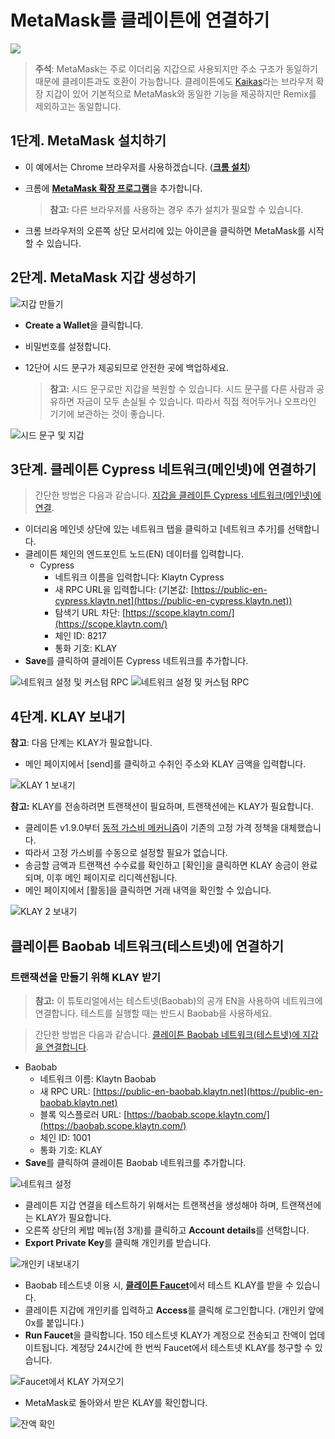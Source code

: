 # MetaMask를 클레이튼에 연결하기

![](/img/build/tutorials/klaytnXmetamask.png)

> **주석**: MetaMask는 주로 이더리움 지갑으로 사용되지만 주소 구조가 동일하기 때문에 클레이튼과도 호환이 가능합니다. 클레이튼에도 [Kaikas](../tools/wallets/kaikas.md)라는 브라우저 확장 지갑이 있어 기본적으로 MetaMask와 동일한 기능을 제공하지만 Remix를 제외하고는 동일합니다.

## 1단계. MetaMask 설치하기 <a href="#install-metamask" id="install-metamask"></a>

* 이 예에서는 Chrome 브라우저를 사용하겠습니다. ([**크롬 설치**](https://www.google.com/intl/en_us/chrome/))
* 크롬에 [**MetaMask 확장 프로그램**](https://chrome.google.com/webstore/detail/metamask/nkbihfbeogaeaoehlefnkodbefgpgknn?hl=en)을 추가합니다.

    > **참고:** 다른 브라우저를 사용하는 경우 추가 설치가 필요할 수 있습니다.
* 크롬 브라우저의 오른쪽 상단 모서리에 있는 아이콘을 클릭하면 MetaMask를 시작할 수 있습니다.

## 2단계. MetaMask 지갑 생성하기 <a href="#generate-a-metamask" id="generate-a-metamask"></a>

![지갑 만들기](/img/build/tutorials/new-to-metamask.png)

* **Create a Wallet**을 클릭합니다.
* 비밀번호를 설정합니다.
* 12단어 시드 문구가 제공되므로 안전한 곳에 백업하세요.

    > **참고:** 시드 문구로만 지갑을 복원할 수 있습니다. 시드 문구를 다른 사람과 공유하면 자금이 모두 손실될 수 있습니다. 따라서 직접 적어두거나 오프라인 기기에 보관하는 것이 좋습니다.

![시드 문구 및 지갑](/img/build/tutorials/metamask-secret-backup.png)

## 3단계. 클레이튼 Cypress 네트워크(메인넷)에 연결하기 <a href="#connect-to-klaytn-cypress-network-mainnet" id="connect-to-klaytn-cypress-network-mainnet"></a>

> 간단한 방법은 다음과 같습니다. [지갑을 클레이튼 Cypress 네트워크(메인넷)에 연결](https://chainlist.org/chain/8217).

* 이더리움 메인넷 상단에 있는 네트워크 탭을 클릭하고 \[네트워크 추가]를 선택합니다.
* 클레이튼 체인의 엔드포인트 노드(EN) 데이터를 입력합니다.
  * Cypress
    * 네트워크 이름을 입력합니다: Klaytn Cypress
    * 새 RPC URL을 입력합니다: (기본값: [https://public-en-cypress.klaytn.net](https://public-en-cypress.klaytn.net))
    * 탐색기 URL 차단: [https://scope.klaytn.com/](https://scope.klaytn.com/)
    * 체인 ID: 8217
    * 통화 기호: KLAY
* **Save**를 클릭하여 클레이튼 Cypress 네트워크를 추가합니다.

![네트워크 설정 및 커스텀 RPC](/img/build/tutorials/metamask-add-cypress-1.png) ![네트워크 설정 및 커스텀 RPC](/img/build/tutorials/metamask-add-cypress-2.png)

## 4단계. KLAY 보내기 <a href="#send-klay" id="send-klay"></a>

**참고**: 다음 단계는 KLAY가 필요합니다.

* 메인 페이지에서 \[send]를 클릭하고 수취인 주소와 KLAY 금액을 입력합니다.

![KLAY 1 보내기](/img/build/tutorials/metamask-send-klay-1.png)

**참고:** KLAY를 전송하려면 트랜잭션이 필요하며, 트랜잭션에는 KLAY가 필요합니다.

* 클레이튼 v1.9.0부터 [동적 가스비 메커니즘](https://medium.com/klaytn/dynamic-gas-fee-pricing-mechanism-1dac83d2689)이 기존의 고정 가격 정책을 대체했습니다.
* 따라서 고정 가스비를 수동으로 설정할 필요가 없습니다.
* 송금할 금액과 트랜잭션 수수료를 확인하고 \[확인]을 클릭하면 KLAY 송금이 완료되며, 이후 메인 페이지로 리디렉션됩니다.
* 메인 페이지에서 \[활동]을 클릭하면 거래 내역을 확인할 수 있습니다.

![KLAY 2 보내기](/img/build/tutorials/metamask-send-klay-2.png)

## 클레이튼 Baobab 네트워크(테스트넷)에 연결하기 <a href="#connect-to-klaytn-baobab-network-testnet" id="connect-to-klaytn-baobab-network-testnet"></a>

### 트랜잭션을 만들기 위해 KLAY 받기

> **참고:** 이 튜토리얼에서는 테스트넷(Baobab)의 공개 EN을 사용하여 네트워크에 연결합니다. 테스트를 실행할 때는 반드시 Baobab을 사용하세요.

> 간단한 방법은 다음과 같습니다. [클레이튼 Baobab 네트워크(테스트넷)에 지갑을 연결합니다](https://chainlist.org/chain/1001).

* Baobab
  * 네트워크 이름: Klaytn Baobab
  * 새 RPC URL: [https://public-en-baobab.klaytn.net](https://public-en-baobab.klaytn.net)
  * 블록 익스플로러 URL: [https://baobab.scope.klaytn.com/](https://baobab.scope.klaytn.com/)
  * 체인 ID: 1001
  * 통화 기호: KLAY
* **Save**를 클릭하여 클레이튼 Baobab 네트워크를 추가합니다.

![네트워크 설정](/img/build/tutorials/connect-testnet-1.png)

* 클레이튼 지갑 연결을 테스트하기 위해서는 트랜잭션을 생성해야 하며, 트랜잭션에는 KLAY가 필요합니다.
* 오른쪽 상단의 케밥 메뉴(점 3개)를 클릭하고 **Account details**를 선택합니다.
* **Export Private Key**를 클릭해 개인키를 받습니다.

![개인키 내보내기](/img/build/tutorials/connect-testnet-2.png)

* Baobab 테스트넷 이용 시, [**클레이튼 Faucet**](https://baobab.wallet.klaytn.foundation/access?next=faucet)에서 테스트 KLAY를 받을 수 있습니다.
* 클레이튼 지갑에 개인키를 입력하고 **Access**를 클릭해 로그인합니다. (개인키 앞에 0x를 붙입니다.)
* **Run Faucet**을 클릭합니다. 150 테스트넷 KLAY가 계정으로 전송되고 잔액이 업데이트됩니다. 계정당 24시간에 한 번씩 Faucet에서 테스트넷 KLAY를 청구할 수 있습니다.

![Faucet에서 KLAY 가져오기](/img/build/tutorials/connect-testnet-3.png)

* MetaMask로 돌아와서 받은 KLAY를 확인합니다.

![잔액 확인](/img/build/tutorials/connect-testnet-4.png)
